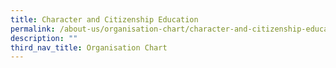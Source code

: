 ```yaml
---
title: Character and Citizenship Education
permalink: /about-us/organisation-chart/character-and-citizenship-education/
description: ""
third_nav_title: Organisation Chart
---
```


